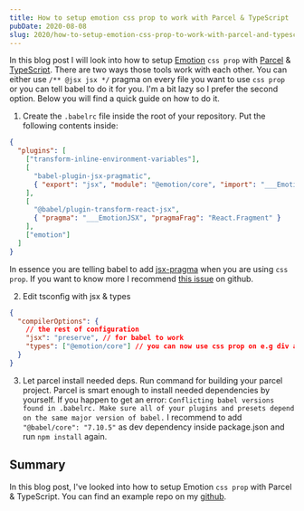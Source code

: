 ```yaml
---
title: How to setup emotion css prop to work with Parcel & TypeScript
pubDate: 2020-08-08
slug: 2020/how-to-setup-emotion-css-prop-to-work-with-parcel-and-typescript
---
```


In this blog post I will look into how to setup [Emotion](https://emotion.sh/docs/introduction) `css prop` with [Parcel](https://parceljs.org/) & [TypeScript](https://www.typescriptlang.org/). There are two ways those tools work with each other. You can either use `/** @jsx jsx */` pragma on every file you want to use `css prop` or you can tell babel to do it for you. I'm a bit lazy so I prefer the second option. Below you will find a quick guide on how to do it.

1. Create the `.babelrc` file inside the root of your repository. Put the following contents inside:

```json
{
  "plugins": [
    ["transform-inline-environment-variables"],
    [
      "babel-plugin-jsx-pragmatic",
      { "export": "jsx", "module": "@emotion/core", "import": "___EmotionJSX" }
    ],
    [
      "@babel/plugin-transform-react-jsx",
      { "pragma": "___EmotionJSX", "pragmaFrag": "React.Fragment" }
    ],
    ["emotion"]
  ]
}
```

In essence you are telling babel to add [jsx-pragma](https://www.gatsbyjs.org/blog/2019-08-02-what-is-jsx-pragma/) when you are using `css prop`. If you want to know more I recommend [this issue](https://github.com/emotion-js/emotion/issues/1132) on github.

2. Edit tsconfig with jsx & types

```json
{
  "compilerOptions": {
    // the rest of configuration
    "jsx": "preserve", // for babel to work
    "types": ["@emotion/core"] // you can now use css prop on e.g div and TypeScript won't shout at you
  }
}
```

3. Let parcel install needed deps. Run command for building your parcel project.
   Parcel is smart enough to install needed dependencies by yourself. If you happen to get an error: `Conflicting babel versions found in .babelrc. Make sure all of your plugins and presets depend on the same major version of babel.` I recommend to add `"@babel/core": "7.10.5"` as dev dependency inside package.json and run `npm install` again.

## Summary

In this blog post, I've looked into how to setup Emotion `css prop` with Parcel & TypeScript. You can find an example repo on my [github](https://github.com/krzysztofzuraw/parcel-emotion-typescript).
